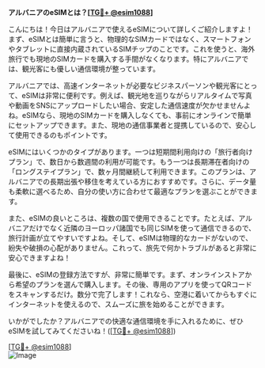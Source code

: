 **アルバニアのeSIMとは？[[TG💪+ @esim1088](https://t.me/s/esim1088)]**

こんにちは！今日はアルバニアで使えるeSIMについて詳しくご紹介しますよ！まず、eSIMとは簡単に言うと、物理的なSIMカードではなく、スマートフォンやタブレットに直接内蔵されているSIMチップのことです。これを使うと、海外旅行でも現地のSIMカードを購入する手間がなくなります。特にアルバニアでは、観光客にも優しい通信環境が整っています。

アルバニアでは、高速インターネットが必要なビジネスパーソンや観光客にとって、eSIMは非常に便利です。例えば、観光地を巡りながらリアルタイムで写真や動画をSNSにアップロードしたい場合、安定した通信速度が欠かせませんよね。eSIMなら、現地のSIMカードを購入しなくても、事前にオンラインで簡単にセットアップできます。また、現地の通信事業者と提携しているので、安心して使用できるのもポイントです。

eSIMにはいくつかのタイプがあります。一つは短期間利用向けの「旅行者向けプラン」で、数日から数週間の利用が可能です。もう一つは長期滞在者向けの「ロングステイプラン」で、数ヶ月間継続して利用できます。このプランは、アルバニアでの長期出張や移住を考えている方におすすめです。さらに、データ量も柔軟に選べるため、自分の使い方に合わせて最適なプランを選ぶことができます。

また、eSIMの良いところは、複数の国で使用できることです。たとえば、アルバニアだけでなく近隣のヨーロッパ諸国でも同じSIMを使って通信できるので、旅行計画が立てやすいですよね。そして、eSIMは物理的なカードがないので、紛失や破損の心配がありません。これって、旅先で何かトラブルがあると非常に安心できますよね！

最後に、eSIMの登録方法ですが、非常に簡単です。まず、オンラインストアから希望のプランを選んで購入します。その後、専用のアプリを使ってQRコードをスキャンするだけ。数分で完了します！これなら、空港に着いてからもすぐにインターネットを使えるので、スムーズに旅を始めることができます。

いかがでしたか？アルバニアでの快適な通信環境を手に入れるために、ぜひeSIMを試してみてくださいね！([[TG💪+ @esim1088](https://t.me/s/esim1088)])  

[[TG💪+ @esim1088](https://t.me/s/esim1088)]  
![Image](https://i.postimg.cc/Y0z9fWf4/image.png)